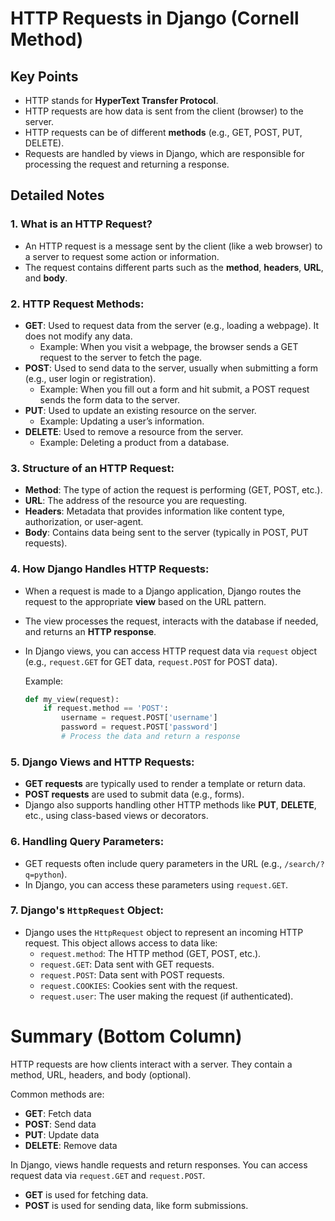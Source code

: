 
# HTTP Requests in Django (Cornell Method)

## Key Points
- HTTP stands for **HyperText Transfer Protocol**.  
- HTTP requests are how data is sent from the client (browser) to the server.  
- HTTP requests can be of different **methods** (e.g., GET, POST, PUT, DELETE).  
- Requests are handled by views in Django, which are responsible for processing the request and returning a response.

## Detailed Notes

### 1. What is an HTTP Request?
- An HTTP request is a message sent by the client (like a web browser) to a server to request some action or information.
- The request contains different parts such as the **method**, **headers**, **URL**, and **body**.

### 2. HTTP Request Methods:
- **GET**: Used to request data from the server (e.g., loading a webpage). It does not modify any data.
  - Example: When you visit a webpage, the browser sends a GET request to the server to fetch the page.
- **POST**: Used to send data to the server, usually when submitting a form (e.g., user login or registration).
  - Example: When you fill out a form and hit submit, a POST request sends the form data to the server.
- **PUT**: Used to update an existing resource on the server.
  - Example: Updating a user’s information.
- **DELETE**: Used to remove a resource from the server.
  - Example: Deleting a product from a database.

### 3. Structure of an HTTP Request:
- **Method**: The type of action the request is performing (GET, POST, etc.).
- **URL**: The address of the resource you are requesting.
- **Headers**: Metadata that provides information like content type, authorization, or user-agent.
- **Body**: Contains data being sent to the server (typically in POST, PUT requests).

### 4. How Django Handles HTTP Requests:
- When a request is made to a Django application, Django routes the request to the appropriate **view** based on the URL pattern.
- The view processes the request, interacts with the database if needed, and returns an **HTTP response**.
- In Django views, you can access HTTP request data via `request` object (e.g., `request.GET` for GET data, `request.POST` for POST data).
  
  Example:
  ```python
  def my_view(request):
      if request.method == 'POST':
          username = request.POST['username']
          password = request.POST['password']
          # Process the data and return a response
  ```

### 5. Django Views and HTTP Requests:
- **GET requests** are typically used to render a template or return data.
- **POST requests** are used to submit data (e.g., forms).
- Django also supports handling other HTTP methods like **PUT**, **DELETE**, etc., using class-based views or decorators.

### 6. Handling Query Parameters:
- GET requests often include query parameters in the URL (e.g., `/search/?q=python`).
- In Django, you can access these parameters using `request.GET`.

### 7. Django's `HttpRequest` Object:
- Django uses the `HttpRequest` object to represent an incoming HTTP request. This object allows access to data like:
  - `request.method`: The HTTP method (GET, POST, etc.).
  - `request.GET`: Data sent with GET requests.
  - `request.POST`: Data sent with POST requests.
  - `request.COOKIES`: Cookies sent with the request.
  - `request.user`: The user making the request (if authenticated).

# Summary (Bottom Column)

HTTP requests are how clients interact with a server. They contain a method, URL, headers, and body (optional).  

Common methods are:  
- **GET**: Fetch data  
- **POST**: Send data  
- **PUT**: Update data  
- **DELETE**: Remove data  

In Django, views handle requests and return responses. You can access request data via `request.GET` and `request.POST`.  

- **GET** is used for fetching data.  
- **POST** is used for sending data, like form submissions.  
